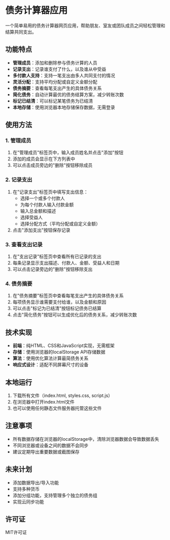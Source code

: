 # 债务计算器应用

一个简单易用的债务计算器网页应用，帮助朋友、室友或团队成员之间轻松管理和结算共同支出。

## 功能特点

- **管理成员**：添加和删除参与债务计算的人员
- **记录支出**：记录谁支付了什么，以及谁从中受益
- **多付款人支持**：支持一笔支出由多人共同支付的情况
- **灵活分配**：支持平均分配或自定义金额分配
- **债务摘要**：查看每笔支出产生的具体债务关系
- **简化债务**：自动计算最优的债务结算方案，减少转账次数
- **标记已结清**：可以标记某笔债务为已结清
- **本地存储**：使用浏览器本地存储保存数据，无需登录

## 使用方法

### 1. 管理成员

1. 在"管理成员"标签页中，输入成员姓名并点击"添加"按钮
2. 添加的成员会显示在下方列表中
3. 可以点击成员旁边的"删除"按钮移除成员

### 2. 记录支出

1. 在"记录支出"标签页中填写支出信息：
   - 选择一个或多个付款人
   - 为每个付款人输入付款金额
   - 输入总金额和描述
   - 选择受益人
   - 选择分配方式（平均分配或自定义金额）
2. 点击"添加支出"按钮保存记录

### 3. 查看支出记录

1. 在"支出记录"标签页中查看所有已记录的支出
2. 每条记录显示支出描述、付款人、金额、受益人和日期
3. 可以点击记录旁边的"删除"按钮移除支出

### 4. 债务摘要

1. 在"债务摘要"标签页中查看每笔支出产生的具体债务关系
2. 每项债务显示谁需要支付给谁，以及金额和原因
3. 可以点击"标记为已结清"按钮标记债务已结算
4. 点击"简化债务"按钮可以生成优化后的债务关系，减少转账次数

## 技术实现

- **前端**：纯HTML、CSS和JavaScript实现，无需框架
- **存储**：使用浏览器的localStorage API存储数据
- **算法**：使用优化算法计算最简债务关系
- **响应式设计**：适配不同屏幕尺寸的设备

## 本地运行

1. 下载所有文件（index.html, styles.css, script.js）
2. 在浏览器中打开index.html文件
3. 也可以使用任何静态文件服务器托管这些文件

## 注意事项

- 所有数据存储在浏览器的localStorage中，清除浏览器数据会导致数据丢失
- 不同浏览器或设备之间的数据不会同步
- 建议定期导出重要数据或截图保存

## 未来计划

- 添加数据导出/导入功能
- 支持多种货币
- 添加分组功能，支持管理多个独立的债务组
- 实现云同步功能

## 许可证

MIT许可证
